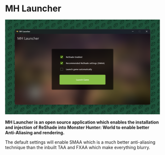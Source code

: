 # MH Launcher

![Screenshot](images/screenshot.png)

**MH Launcher is an open source application which enables the installation and injection of ReShade into Monster Hunter: World to enable better Anti-Aliasing and rendering.**

The default settings will enable SMAA which is a much better anti-aliasing technique than the inbuilt TAA and FXAA which make everything blurry.